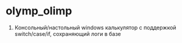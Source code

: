 # olymp_olimp
1. Консольный/настольный windows калькулятор с поддержкой switch/case/if, сохраняющий логи в базе
